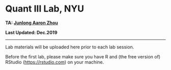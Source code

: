 # Quant III Lab, NYU


**TA: [Junlong Aaron Zhou](www.zhoujunlong.com)**

**Last Updated: Dec.2019**

---

Lab materials will be uploaded here prior to each lab session.

Before the first lab, please make sure you have R and (the free version of) RStudio (https://rstudio.com) on your machine.
